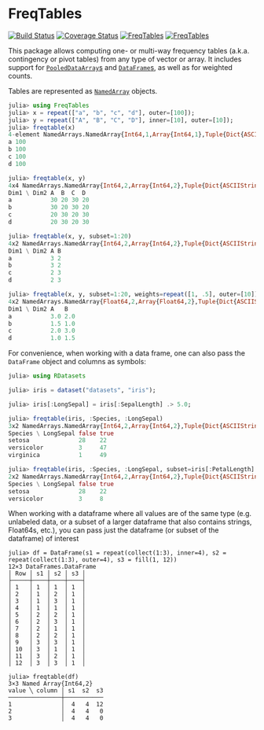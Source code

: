 # FreqTables

[![Build Status](https://travis-ci.org/nalimilan/FreqTables.jl.svg?branch=master)](https://travis-ci.org/nalimilan/FreqTables.jl)
[![Coverage Status](https://coveralls.io/repos/nalimilan/FreqTables.jl/badge.svg?branch=master&service=github)](https://coveralls.io/github/nalimilan/FreqTables.jl?branch=master)
[![FreqTables](http://pkg.julialang.org/badges/FreqTables_0.4.svg)](http://pkg.julialang.org/?pkg=FreqTables&ver=0.4)
[![FreqTables](http://pkg.julialang.org/badges/FreqTables_0.5.svg)](http://pkg.julialang.org/?pkg=FreqTables&ver=0.5)

This package allows computing one- or multi-way frequency tables (a.k.a. contingency or pivot tables) from
any type of vector or array. It includes support for [`PooledDataArray`s](https://github.com/JuliaStats/DataArrays.jl)
and [`DataFrame`s](https://github.com/JuliaStats/DataFrames.jl/), as well as for weighted counts.

Tables are represented as [`NamedArray`](https://github.com/davidavdav/NamedArrays.jl/) objects.

```julia
julia> using FreqTables
julia> x = repeat(["a", "b", "c", "d"], outer=[100]);
julia> y = repeat(["A", "B", "C", "D"], inner=[10], outer=[10]);
julia> freqtable(x)
4-element NamedArrays.NamedArray{Int64,1,Array{Int64,1},Tuple{Dict{ASCIIString,Int64}}}
a 100
b 100
c 100
d 100

julia> freqtable(x, y)
4x4 NamedArrays.NamedArray{Int64,2,Array{Int64,2},Tuple{Dict{ASCIIString,Int64},Dict{ASCIIString,Int64}}}
Dim1 \ Dim2 A  B  C  D 
a           30 20 30 20
b           30 20 30 20
c           20 30 20 30
d           20 30 20 30

julia> freqtable(x, y, subset=1:20)
4x2 NamedArrays.NamedArray{Int64,2,Array{Int64,2},Tuple{Dict{ASCIIString,Int64},Dict{ASCIIString,Int64}}}
Dim1 \ Dim2 A B
a           3 2
b           3 2
c           2 3
d           2 3

julia> freqtable(x, y, subset=1:20, weights=repeat([1, .5], outer=[10]))
4x2 NamedArrays.NamedArray{Float64,2,Array{Float64,2},Tuple{Dict{ASCIIString,Int64},Dict{ASCIIString,Int64}}}
Dim1 \ Dim2 A   B  
a           3.0 2.0
b           1.5 1.0
c           2.0 3.0
d           1.0 1.5
```

For convenience, when working with a data frame, one can also pass the `DataFrame` object and columns as symbols:
```julia
julia> using RDatasets

julia> iris = dataset("datasets", "iris");

julia> iris[:LongSepal] = iris[:SepalLength] .> 5.0;

julia> freqtable(iris, :Species, :LongSepal)
3x2 NamedArrays.NamedArray{Int64,2,Array{Int64,2},Tuple{Dict{ASCIIString,Int64},Dict{Bool,Int64}}}
Species \ LongSepal false true 
setosa              28    22   
versicolor          3     47   
virginica           1     49   

julia> freqtable(iris, :Species, :LongSepal, subset=iris[:PetalLength] .< 4.0)
2x2 NamedArrays.NamedArray{Int64,2,Array{Int64,2},Tuple{Dict{ASCIIString,Int64},Dict{Bool,Int64}}}
Species \ LongSepal false true 
setosa              28    22   
versicolor          3     8    
```

When working with a dataframe where all values are of the same type (e.g. unlabeled data, or a subset of a larger dataframe that also contains strings, Float64s, etc.), you can pass just the dataframe (or subset of the dataframe) of interest
```
julia> df = DataFrame(s1 = repeat(collect(1:3), inner=4), s2 = repeat(collect(1:3), outer=4), s3 = fill(1, 12))
12×3 DataFrames.DataFrame
│ Row │ s1 │ s2 │ s3 │
├─────┼────┼────┼────┤
│ 1   │ 1  │ 1  │ 1  │
│ 2   │ 1  │ 2  │ 1  │
│ 3   │ 1  │ 3  │ 1  │
│ 4   │ 1  │ 1  │ 1  │
│ 5   │ 2  │ 2  │ 1  │
│ 6   │ 2  │ 3  │ 1  │
│ 7   │ 2  │ 1  │ 1  │
│ 8   │ 2  │ 2  │ 1  │
│ 9   │ 3  │ 3  │ 1  │
│ 10  │ 3  │ 1  │ 1  │
│ 11  │ 3  │ 2  │ 1  │
│ 12  │ 3  │ 3  │ 1  │

julia> freqtable(df)
3×3 Named Array{Int64,2}
value ╲ column │ s1  s2  s3
───────────────┼───────────
1              │  4   4  12
2              │  4   4   0
3              │  4   4   0
```
